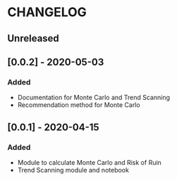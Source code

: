 # CHANGELOG

## Unreleased

## [0.0.2] - 2020-05-03
### Added
- Documentation for Monte Carlo and Trend Scanning
- Recommendation method for Monte Carlo

## [0.0.1] - 2020-04-15
### Added
- Module to calculate Monte Carlo and Risk of Ruin
- Trend Scanning module and notebook
